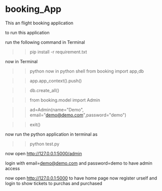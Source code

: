 # booking_App
 
This an flight booking application 

to run this application 

run the following command in Terminal
   
>>pip install -r requirement.txt
   
now in Terminal
>> python
now in python shell 
>>from booking  import app,db

>>app.app_context().push()

>>db.create_all()

>> from booking.model import Admin

>>ad=Admin(name="Demo", email="demo@demo.com",password="demo")

>>exit()

now run the python application in terminal as
>> python test.py


now open http://127.0.0.1:5000/admin

 login with email=demo@demo.com and password=demo
 to have admin access
 
 
 now open http://127.0.0.1:5000 to have home page
 now  register urself and login to show tickets to purchas and purchased 




